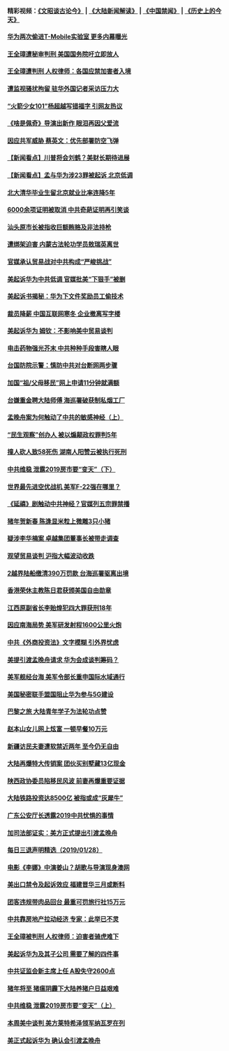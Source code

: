 #### 精彩视频：[《文昭谈古论今》](https://github.com/gfw-breaker/wenzhao/blob/master/README.md?t=01300030) | [《大陆新闻解读》](https://github.com/gfw-breaker/ntdtv-comedy/blob/master/README.md?t=01300030) | [《中国禁闻》](https://github.com/gfw-breaker/ntdtv-news/blob/master/README.md?t=01300030) | [《历史上的今天》](https://github.com/gfw-breaker/today-in-history/blob/master/README.md?t=01300030) 

#### [华为两次偷进T-Mobile实验室 更多内幕曝光](../pages/nsc413/n11011032.md?t=01300030) 

#### [王全璋遭秘审判刑 美国国务院吁立即放人](../pages/nsc413/n11011382.md?t=01300030) 

#### [王全璋遭判刑 人权律师：各国应禁加害者入境](../pages/nsc413/n11009995.md?t=01300030) 

#### [遭监视骚扰拘留 驻华外国记者采访压力大](../pages/nsc413/n11011243.md?t=01300030) 

#### [“火箭少女101”杨超越写错福字 引网友热议](../pages/nsc413/n11011124.md?t=01300030) 

#### [《啥是佩奇》导演出新作 眼泪再因父爱流](../pages/nsc413/n11011266.md?t=01300030) 

#### [因应共军威胁 蔡英文：优先部署防空飞弹](../pages/nsc413/n11010300.md?t=01300030) 

#### [【新闻看点】川普将会刘鹤？美财长期待进展](../pages/nsc413/n11011103.md?t=01300030) 

#### [【新闻看点】孟与华为涉23罪被起诉 北京低调](../pages/nsc413/n11011100.md?t=01300030) 

#### [北大清华毕业生留北京就业比率连降5年](../pages/nsc413/n11011038.md?t=01300030) 

#### [6000余项证明被取消 中共奇葩证明再引笑谈](../pages/nsc413/n11011118.md?t=01300030) 

#### [汕头原市长被指收巨额贿赂及非法持枪](../pages/nsc413/n11011202.md?t=01300030) 

#### [遭绑架迫害 内蒙古法轮功学员敖瑞英离世](../pages/nsc413/n11010681.md?t=01300030) 

#### [官媒承认贸易战对中共构成“严峻挑战”](../pages/nsc413/n11011040.md?t=01300030) 

#### [美起诉华为中共低调 官媒批美“下狠手”被删](../pages/nsc413/n11011149.md?t=01300030) 

#### [美起诉书揭秘：华为下文件奖励员工偷技术](../pages/nsc413/n11010958.md?t=01300030) 

#### [裁员降薪 中国互联网寒冬 企业撤离写字楼](../pages/nsc413/n11010734.md?t=01300030) 

#### [美起诉华为  姆钦：不影响美中贸易谈判](../pages/nsc413/n11010980.md?t=01300030) 

#### [电击药物强光芥末 中共种种手段害瞎人眼](../pages/nsc413/n11008308.md?t=01300030) 

#### [台国防院示警：慎防中共对台断网两步骤](../pages/nsc413/n11010433.md?t=01300030) 

#### [加国“祖/父母移民”网上申请11分钟就满额](../pages/nsc413/n11009372.md?t=01300030) 

#### [台嫌重金聘大陆师傅 海巡署破获制私烟工厂](../pages/nsc413/n11010437.md?t=01300030) 

#### [孟晚舟案为何触动了中共的敏感神经（上）](../pages/nsc413/n11008466.md?t=01300030) 


#### [“民生观察”创办人 被以煽颠政权罪判5年](../pages/nsc413/n11010457.md?t=01300030) 

#### [撞人砍人致58死伤 湖南人阳赞云被执行死刑](../pages/nsc413/n11010093.md?t=01300030) 

#### [中共维稳 泄露2019房市要“变天”（下）](../pages/nsc413/n11007240.md?t=01300030) 

#### [世界最先进空优战机 美军F-22强在哪里？](../pages/nsc413/n11010323.md?t=01300030) 

#### [《延禧》剧触动中共神经？官媒列五宗罪禁播](../pages/nsc413/n11008401.md?t=01300030) 

#### [猪年贺新春 陈逢显米粒上微雕3只小猪](../pages/nsc413/n11010281.md?t=01300030) 

#### [疑涉李华楠案 卓越集团董事长被带走调查](../pages/nsc413/n11010191.md?t=01300030) 

#### [观望贸易谈判 沪指大幅波动收跌](../pages/nsc413/n11010023.md?t=01300030) 

#### [2越界陆船缴清390万罚款 台海巡署驱离出境](../pages/nsc413/n11010083.md?t=01300030) 

#### [香港荣休主教陈日君获颁美国自由勋章](../pages/nsc413/n11009641.md?t=01300030) 

#### [江西原副省长李贻煌犯四大罪获刑18年](../pages/nsc413/n11010027.md?t=01300030) 

#### [因应南海局势 美军研发射程1600公里火炮](../pages/nsc413/n11010046.md?t=01300030) 

#### [中共《外商投资法》文字模糊 引外界忧虑](../pages/nsc413/n11009663.md?t=01300030) 

#### [美提引渡孟晚舟请求 华为会成谈判筹码？](../pages/nsc413/n11009914.md?t=01300030) 

#### [美军舰经台海 美军令部长重申国际水域通行](../pages/nsc413/n11009987.md?t=01300030) 

#### [美国秘密联手盟国阻止华为参与5G建设](../pages/nsc413/n11008416.md?t=01300030) 

#### [巴黎之旅 大陆青年学子为法轮功点赞](../pages/nsc413/n11008103.md?t=01300030) 

#### [赵本山女儿网上炫富 一顿早餐10万元](../pages/nsc413/n11009491.md?t=01300030) 

#### [新疆访民夫妻遭软禁近两年 至今仍无自由](../pages/nsc413/n11008157.md?t=01300030) 

#### [大陆再爆特大传销案 团伙买别墅藏13亿现金](../pages/nsc413/n11009778.md?t=01300030) 

#### [陕西政协委员陷移民风波 前妻再爆重要证据](../pages/nsc413/n11009652.md?t=01300030) 

#### [大陆铁路投资达8500亿 被指或成“灰犀牛”](../pages/nsc413/n11009071.md?t=01300030) 

#### [广东公安厅长透露2019中共忧惧的事情](../pages/nsc413/n11009531.md?t=01300030) 

#### [加司法部证实：美方正式提出引渡孟晚舟](../pages/nsc413/n11009536.md?t=01300030) 

#### [每日三退声明精选（2019/01/28）](../pages/nsc413/n11009451.md?t=01300030) 

#### [电影《李娜》中演姜山？胡歌与导演现身澳网](../pages/nsc413/n11008780.md?t=01300030) 

#### [美出口禁令及起诉效应 福建晋华三月或断料](../pages/nsc413/n11009319.md?t=01300030) 

#### [团客违规带肉品回台 最重可罚旅行社15万元](../pages/nsc413/n11009060.md?t=01300030) 

#### [中共靠房地产拉动经济 专家：此举已不灵](../pages/nsc413/n11008955.md?t=01300030) 

#### [王全璋被判刑 人权律师：迫害者骑虎难下](../pages/nsc413/n11009061.md?t=01300030) 

#### [美起诉华为及其子公司 需要了解的四件事](../pages/nsc413/n11009051.md?t=01300030) 

#### [中共证监会新主席上任 A股失守2600点](../pages/nsc413/n11008398.md?t=01300030) 

#### [猪年将至 猪瘟阴霾下大陆养猪户日益艰难](../pages/nsc413/n11008686.md?t=01300030) 

#### [中共维稳 泄露2019房市要“变天”（上）](../pages/nsc413/n11007200.md?t=01300030) 

#### [本周美中谈判 美方莱特希泽领军纳瓦罗在列](../pages/nsc413/n11008813.md?t=01300030) 

#### [美正式起诉华为 确认会引渡孟晚舟](../pages/nsc413/n11008885.md?t=01300030) 

